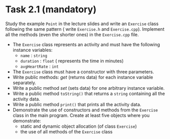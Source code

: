# Task 2.1 (mandatory)

Study the example `Point` in the lecture slides and write an `Exercise` class following the same pattern (
write `Exercise.h` and `Exercise.cpp`). Implement all the methods (even the shorter ones) in the `Exercise.cpp` file.

* The `Exercise` class represents an activity and must have the following instance variables:
  * `name` : `string`
  * `duration` : `float` ( represents the time in minutes)
  * `avgHeartRate` : `int`
* The `Exercise` class must have a constructor with three parameters.
* Write public methods: *get* (returns data) for each instance variable separately.
* Write a public method *set* (sets data) for one arbitrary instance variable.
* Write a public method `toString()` that returns a `string` containing all the activity data.
* Write a public method `print()` that prints all the activity data.
* Demonstrate the use of constructors and methods from the `Exercise` class in the main program. Create at least five objects
  where you demonstrate:
  * static and dynamic object allocation (of class `Exercise`)
  * the use of all methods of the `Exercise` class
